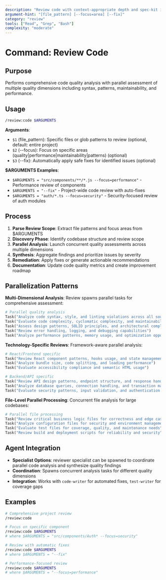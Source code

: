 ```yaml
---
description: "Review code with context-appropriate depth and spec-kit integration"
argument-hint: "[file_pattern] [--focus=area] [--fix]"
category: "review"
tools: ["Read", "Grep", "Bash"]
complexity: "moderate"
---
```


# Command: Review Code

## Purpose

Performs comprehensive code quality analysis with parallel assessment of multiple quality dimensions including syntax, patterns, maintainability, and performance.

## Usage

```bash
/review:code $ARGUMENTS
```

**Arguments**:

- `$1` (file_pattern): Specific files or glob patterns to review (optional, default: entire project)
- `$2` (--focus): Focus on specific areas (quality|performance|maintainability|patterns) (optional)
- `$3` (--fix): Automatically apply safe fixes for identified issues (optional)

**$ARGUMENTS Examples**:

- `$ARGUMENTS = "src/components/**/*.js --focus=performance"` - Performance review of components
- `$ARGUMENTS = "--fix"` - Project-wide code review with auto-fixes
- `$ARGUMENTS = "auth/*.ts --focus=security"` - Security-focused review of auth modules

## Process

1. **Parse Review Scope**: Extract file patterns and focus areas from $ARGUMENTS
2. **Discovery Phase**: Identify codebase structure and review scope
3. **Parallel Analysis**: Launch concurrent quality assessments across multiple dimensions
4. **Synthesis**: Aggregate findings and prioritize issues by severity
5. **Remediation**: Apply fixes or generate actionable recommendations
6. **Documentation**: Update code quality metrics and create improvement roadmap

## Parallelization Patterns

**Multi-Dimensional Analysis**: Review spawns parallel tasks for comprehensive assessment:

```python
# Parallel quality analysis
Task("Analyze code syntax, style, and linting violations across all source files")
Task("Evaluate code complexity, cyclomatic complexity, and maintainability metrics")
Task("Assess design patterns, SOLID principles, and architectural compliance")
Task("Review error handling, logging, and debugging capabilities")
Task("Analyze performance patterns, memory usage, and optimization opportunities")
```

**Technology-Specific Reviews**: Framework-aware parallel analysis:

```python
# React/Frontend specific
Task("Review React component patterns, hooks usage, and state management")
Task("Analyze bundle size, code splitting, and loading performance")
Task("Evaluate accessibility compliance and semantic HTML usage")

# Backend/API specific
Task("Review API design patterns, endpoint structure, and response handling")
Task("Analyze database queries, connection handling, and transaction management")
Task("Evaluate security patterns, input validation, and authentication flows")
```

**File-Level Parallel Processing**: Concurrent file analysis for large codebases:

```python
# Parallel file processing
Task("Review critical business logic files for correctness and edge cases")
Task("Analyze configuration files for security and environment management")
Task("Evaluate test files for coverage, quality, and maintenance needs")
Task("Review build and deployment scripts for reliability and security")
```

## Agent Integration

- **Specialist Options**: reviewer specialist can be spawned to coordinate parallel code analysis and synthesize quality findings
- **Coordination**: Spawns concurrent analysis tasks for different quality dimensions
- **Integration**: Works with `code-writer` for automated fixes, `test-writer` for coverage gaps

## Examples

```bash
# Comprehensive project review
/review:code

# Focus on specific component
/review:code $ARGUMENTS
# where $ARGUMENTS = "src/components/Auth* --focus=security"

# Review with automatic fixes
/review:code $ARGUMENTS
# where $ARGUMENTS = "--fix"

# Performance-focused review
/review:code $ARGUMENTS
# where $ARGUMENTS = "--focus=performance"
